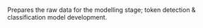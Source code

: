 
<br>

Prepares the raw data for the modelling stage; token detection & classification model development.

<br>
<br>

<br>
<br>

<br>
<br>

<br>
<br>
